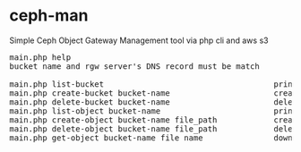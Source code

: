 # ceph-man

Simple Ceph Object Gateway Management tool via php cli and aws s3 <br>
<pre>
main.php help
bucket name and rgw server's DNS record must be match

main.php list-bucket                                    print bucket list
main.php create-bucket bucket-name                      create bucket
main.php delete-bucket bucket-name                      delete bucket
main.php list-object bucket-name                        print object in bucket
main.php create-object bucket-name file_path            create object in bucket
main.php delete-object bucket-name file_path            delete object in bucket
main.php get-object bucket-name file_name               download file in bucket to working directory
</pre>
